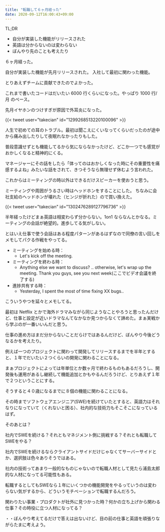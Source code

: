```yaml
---
title: "転職して６ヶ月経った"
date: 2020-09-12T16:00:43+09:00
---
```


TL;DR
* 自分が実装した機能がリリースされた
* 英語は分からないのは変わらない
* ぼんやり先のことも考えたり

６ヶ月経った。

自分が実装した機能が先月リリースされた。
入社して最初に関わった機能。

とりあえずチームに貢献できたのでよかった。

これまで書いたコードはだいたい 6000 行くらいになった。やっぱり 1000 行/月 のペース。

先月イヤホンのつけすぎが原因で外耳炎になった。

{{< tweet user="takecian" id="1299268513220100096" >}}

人生で初めての耳のトラブル。最初は聞こえにくいなってくらいだったのが途中から痛み出したりして夜眠れなかったりもした。

普段意識せずとも機能してるから気にならなかったけど、どこか一つでも感覚がおかしくなると精神的にくる。

マネージャーにその話をしたら「体ってのはおかしくなった時にその重要性を痛感するよね」みたいな話をされて、きつそうなら無理せず休むよう言われた。


これからはミーティングの時以外はできるだけスピーカーを使おうと思う。

ミーティングや周囲がうるさい時はヘッドホンをすることにした。
ちなみに会社支給のヘッドホンが壊れた（ヒンジが折れた）ので買い換えた。

{{< tweet user="takecian" id="1302476289127796736" >}}

半年経ったけどまぁ英語は相変わらず分からない。1on1 ならなんとかなる。ミーティングの会話が絶望的。進歩してる気がしない。

とはいえ仕事で使う会話はある程度パターンがあるはずなので同僚の言い回しをメモしてパクる作戦をやってる。

* ミーティングを始める時：
  * Let's kick off the meeting.
* ミーティングを終わる時：
  * Anything else we want to discuss? .. otherwise, let's wrap up the meeting. Thank you guys, see you next week(ここでビデオ会議を終了する)
* 進捗共有する時：
  * Yesterday, I spent the most of time fixing XX bugs..

こういうやつを延々とメモしてる。

最初は Netflix とかで海外ドラマみながら同じようなことやろうと思ったんだけど、仕事と設定が近いドラマなんてなかなか見つからなくて諦めた。まぁ実戦から学ぶのが一番いいんだと思う。


仕事の進め方はまだ分からないことだらけではあるんだけど、ぼんやり今後どうなるかを考えたり。

例えば一つのプロジェクトに関わって開発してリリースするまでを半年とすると、１年でだいたい２つくらいの開発に関わることになる。

まぁプロジェクトによっては年単位とか数ヶ月で終わるものもあるだろうし、開発後も運用があるし継続して機能追加とかもやるんだろうけど、とりあえず１年で２つということにする。

そうすると４０歳になるまでに８個の機能に関わることになる。  

その時までソフトウェアエンジニア(SWE)を続けていたとすると、英語力はそれなりになっていて（くれないと困る）、社内的な技術力もそこそこになっているはず。


そのあとは？

社内でSWEを続ける？それともマネジメント側に挑戦する？それとも転職してSWEをやる？

社内でSWEを続けるならクライアントサイドだけじゃなくてサーバーサイドとか、選択肢は色々ありそうではある。

社内の技術ってあまり一般的なものじゃないので転職人材として見たら浦島太郎的な人材になってる可能性もある。

転職するとしてもSWEなら１年にいくつかの機能開発をやるっていうのは変わらない気がするから、どういうモチベーションで転職するんだろう。

関わりたい事業・プロダクトが社外に見つかった時？何かの立ち上げから関わる仕事？その時役に立つ人材になってる？

・・ぼんやり考えてるだけで答えは出ないけど、目の前の仕事と英語を頑張りながらたまに考えよう。
